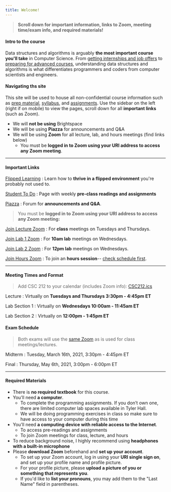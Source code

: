 ```yaml
---
title: Welcome!
---
```

> **Scroll down for important information, links to Zoom, meeting time/exam info, and required materials!**

#### Intro to the course
Data structures and algorithms is arguably **the most important course you'll take** in Computer Science. From [getting internships and job offers](https://github.com/cassidoo/getting-a-gig) to [preparing for advanced courses](https://www.synergisticit.com/how-data-structures-and-algorithms-are-important-for-computer-science-graduates/), understanding data structures and algorithms is what differentiates programmers and coders from computer scientists and engineers.

#### Navigating ths site
This site will be used to house all non-confidential course information such as [prep material](/prep), [syllabus](/staff), and [assignments](/todo). Use the sidebar on the left (right if on mobile) to view the pages, scroll down for all **important links** (such as Zoom).
- We will **not be using** Brightspace 
- We will be using **Piazza** for announcements and Q&A
- We will be using **Zoom** for all lecture, lab, and hours meetings (find links below)
	- You must be **logged in to Zoom using your URI address to access any Zoom meeting**.

---

#### Important Links
[Flipped Learning](/flipped)
: Learn how to **thrive in a flipped environment** you're probably not used to.

[Student To Do](/todo)
: Page with weekly **pre-class readings and assignments**

[Piazza](http://piazza.com/uri/spring2021/csc212)
: Forum for **announcements and Q&A**.

> You must be **logged in to Zoom using your URI address to access any Zoom meeting:**

[Join Lecture Zoom](https://uri-edu.zoom.us/j/95414158050?pwd=TlhFS2h0OWVUaUJXN0xCVUg5RkR6Zz09)
: For **class** meetings on Tuesdays and Thursdays.  

[Join Lab 1 Zoom](https://uri-edu.zoom.us/j/92646736757?pwd=YUY1M2dGbkZxSEZFMTlsOVNWYk92dz09)
: For **10am lab** meetings on Wednesdays.  

[Join Lab 2 Zoom](https://uri-edu.zoom.us/j/97741139237?pwd=RVJzSkp3UXpobDBwYWdBb3ArY3dqdz09)
: For **12pm lab** meetings on Wednesdays.  

[Join Hours Zoom](https://uri-edu.zoom.us/j/99113409560?pwd=TjlDdmo5cFNzYWozMXJHSGtaZm1TQT09)
: To join an **hours session**-- [check schedule first](/staff#sched).  

---

#### Meeting Times and Format
> Add CSC 212 to your calendar (includes Zoom info): [CSC212.ics](/CSC212.ics)

Lecture
: Virtually on **Tuesdays and Thursdays 3:30pm - 4:45pm ET**  

Lab Section 1
: Virtually on **Wednesdays 10:00am - 11:45am ET**

Lab Section 2
: Virtually on **12:00pm - 1:45pm ET**

#### Exam Schedule
> Both exams will use the [same Zoom](https://uri-edu.zoom.us/j/95414158050?pwd=TlhFS2h0OWVUaUJXN0xCVUg5RkR6Zz09) as is used for class meetings/lectures.

Midterm
: Tuesday, March 16th, 2021, 3:30pm - 4:45pm ET

Final
: Thursday, May 6th, 2021, 3:00pm - 6:00pm ET

---

#### Required Materials
- There is **no required textbook** for this course. 
- You’ll need **a computer**.
	- To complete the programming assignments. If you don’t own one, there are limited computer lab spaces available in Tyler Hall.
	- We will be doing programming exercises in class so make sure to have access to your computer during this time
- You’ll need **a computing device with reliable access to the Internet**. 
	- To access pre-readings and assignments
	- To join Zoom meetings for class, lecture, and hours 
- To reduce background noise, I highly recommend using **headphones with a built-in microphone**
- Please **download Zoom** beforehand and **set up your account**.
	- To set up your Zoom account, log in using your **URI single sign on**, and set up your profile name and profile picture.
	- For your profile picture, please **upload a picture of you or something that represents you**. 
	- If you'd like to **list your pronouns**, you may add them to the "Last Name" field in parentheses.
